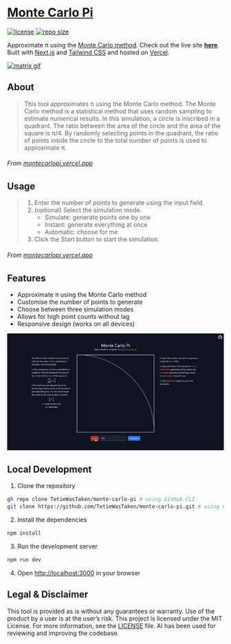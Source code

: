 # [Monte Carlo Pi](https://montecarlopi.vercel.app/)
<a href="https://github.com/TetieWasTaken/monte-carlo-pi/blob/main/LICENSE"><img src="https://img.shields.io/github/license/TetieWasTaken/monte-carlo-pi" alt="license"/></a>
<a href="https://montecarlopi.vercel.app/"><img src="https://img.shields.io/website?url=https%3A%2F%2Fmontecarlopi.vercel.app%2F" alt="repo size"/></a>

Approximate π using the [Monte Carlo method](https://en.wikipedia.org/wiki/Monte_Carlo_method). Check out the live site [**here**](https://montecarlopi.vercel.app/). Built with [Next.js](https://nextjs.org/) and [Tailwind CSS](https://tailwindcss.com/) and hosted on [Vercel](https://vercel.com/).

<a href="https://montecarlopi.vercel.app/"><img src="/images/matrix.gif" alt="matrix gif" width="200"/></a>

## About
> This tool approximates π using the Monte Carlo method. The Monte Carlo method is a statistical method that uses random sampling to estimate numerical results. In this simulation, a circle is inscribed in a quadrant. The ratio between the area of the circle and the area of the square is π/4. By randomly selecting points in the quadrant, the ratio of points inside the circle to the total number of points is used to approximate π.
###### From [montecarlopi.vercel.app](https://montecarlopi.vercel.app/)

## Usage
> 1. Enter the number of points to generate using the input field.
> 2. (optional) Select the simulation mode.
>    - Simulate: generate points one by one
>    - Instant: generate everything at once
>    - Automatic: choose for me
> 3. Click the Start button to start the simulation.
###### From [montecarlopi.vercel.app](https://montecarlopi.vercel.app/)

## Features
- Approximate π using the Monte Carlo method
- Customise the number of points to generate
- Choose between three simulation modes
- Allows for high point counts without lag
- Responsive design (works on all devices)

![primary](/images/primary.gif)

## Local Development
1. Clone the repository
```bash
gh repo clone TetieWasTaken/monte-carlo-pi # using GitHub CLI
git clone https://github.com/TetieWasTaken/monte-carlo-pi.git # using Git
```

2. Install the dependencies
```bash
npm install
```

3. Run the development server
```bash
npm run dev
```

4. Open [http://localhost:3000](http://localhost:3000) in your browser

## Legal & Disclaimer
This tool is provided as is without any guarantees or warranty. Use of the product by a user is at the user’s risk. This project is licensed under the MIT License. For more information, see the [LICENSE](https://github.com/TetieWasTaken/monte-carlo-pi/blob/main/LICENSE) file. AI has been used for reviewing and improving the codebase.